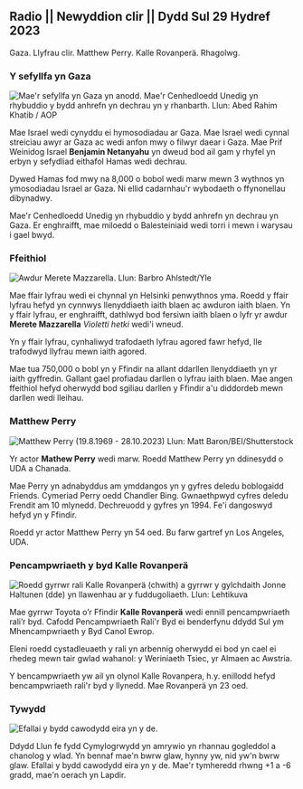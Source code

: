 ## Radio || Newyddion clir || Dydd Sul 29 Hydref 2023

Gaza. Llyfrau clir. Matthew Perry. Kalle Rovanperä. Rhagolwg.

### Y sefyllfa yn Gaza

![Mae'r sefyllfa yn Gaza yn anodd. Mae'r Cenhedloedd Unedig yn rhybuddio y bydd anhrefn yn dechrau yn y rhanbarth. Llun: Abed Rahim Khatib / AOP](https://images.cdn.yle.fi/image/upload/c_crop,h_3780,w_6720,x_0,y_700/ar_1.77777777777777,c_fill,g_faces,h_670,c_fill,g_faces,h_670,c_fill/q_auto:eco/f_auto/fl_lossy/v1698587757/39-1192921653e641fc4a70)

Mae Israel wedi cynyddu ei hymosodiadau ar Gaza. Mae Israel wedi cynnal streiciau awyr ar Gaza ac wedi anfon mwy o filwyr daear i Gaza. Mae Prif Weinidog Israel **Benjamin Netanyahu** yn dweud bod ail gam y rhyfel yn erbyn y sefydliad eithafol Hamas wedi dechrau.

Dywed Hamas fod mwy na 8,000 o bobol wedi marw mewn 3 wythnos yn ymosodiadau Israel ar Gaza. Ni ellid cadarnhau'r wybodaeth o ffynonellau dibynadwy.

Mae'r Cenhedloedd Unedig yn rhybuddio y bydd anhrefn yn dechrau yn Gaza. Er enghraifft, mae miloedd o Balesteiniaid wedi torri i mewn i warysau i gael bwyd.

### Ffeithiol

![Awdur Merete Mazzarella. Llun: Barbro Ahlstedt/Yle](https://images.cdn.yle.fi/image/upload/c_crop,h_3159,w_5616,x_0,y_0/ar_1.77777777777777,c_fill,g_faces,h_671.w/q_auto:eco/f_auto/fl_lossy/v1620995152/39-806292609e6be113e02)

Mae ffair lyfrau wedi ei chynnal yn Helsinki penwythnos yma. Roedd y ffair lyfrau hefyd yn cynnwys llenyddiaeth iaith blaen ac awduron iaith blaen. Yn y ffair lyfrau, er enghraifft, dathlwyd bod fersiwn iaith blaen o lyfr yr awdur **Merete Mazzarella** *Violetti hetki* wedi'i wneud.

Yn y ffair lyfrau, cynhaliwyd trafodaeth lyfrau agored fawr hefyd, lle trafodwyd llyfrau mewn iaith agored.

Mae tua 750,000 o bobl yn y Ffindir na allant ddarllen llenyddiaeth yn yr iaith gyffredin. Gallant gael profiadau darllen o lyfrau iaith blaen. Mae angen ffeithiol hefyd oherwydd bod sgiliau darllen y Ffindir a'u diddordeb mewn darllen wedi lleihau.

### Matthew Perry

![Matthew Perry (19.8.1969 - 28.10.2023) Llun: Matt Baron/BEI/Shutterstock](https://images.cdn.yle.fi/image/upload/c_crop,h_2329,w_4141,x_0,y_54/ar_1.777777777777777,c_fill,g_faces,h_675,w_1200/dpr_1.0/q_auto:eco/f_auto/fl_lossy/v1698579698/39-1192810653ddf51)

Yr actor **Mathew Perry** wedi marw. Roedd Matthew Perry yn ddinesydd o UDA a Chanada.

Mae Perry yn adnabyddus am ymddangos yn y gyfres deledu boblogaidd Friends. Cymeriad Perry oedd Chandler Bing. Gwnaethpwyd cyfres deledu Frendit am 10 mlynedd. Dechreuodd y gyfres yn 1994. Fe'i dangoswyd hefyd yn y Ffindir.

Roedd yr actor Matthew Perry yn 54 oed. Bu farw gartref yn Los Angeles, UDA.

### Pencampwriaeth y byd Kalle Rovanperä

![Roedd gyrrwr rali Kalle Rovanperä (chwith) a gyrrwr y gylchdaith Jonne Haltunen (dde) yn llawenhau ar y fuddugoliaeth. Llun: Lehtikuva](https://images.cdn.yle.fi/image/upload/c_crop,h_2406,w_4278,x_0,y_445/ar_1.7777777777777,c_fill,g_faces,h_675,/dp_120:h_675,w_1201:/f_auto/fl_lossy/v1698587806/39-1192922653e645d852bc)

Mae gyrrwr Toyota o’r Ffindir **Kalle Rovanperä** wedi ennill pencampwriaeth rali’r byd. Cafodd Pencampwriaeth Rali'r Byd ei benderfynu ddydd Sul ym Mhencampwriaeth y Byd Canol Ewrop.

Eleni roedd cystadleuaeth y rali yn arbennig oherwydd ei bod yn cael ei rhedeg mewn tair gwlad wahanol: y Weriniaeth Tsiec, yr Almaen ac Awstria.

Y bencampwriaeth yw ail yn olynol Kalle Rovanpera, h.y. enillodd hefyd bencampwriaeth rali'r byd y llynedd. Mae Rovanperä yn 23 oed.

### Tywydd

![Efallai y bydd cawodydd eira yn y de.](https://images.cdn.yle.fi/image/upload/c_crop,h_1080,w_1919,x_0,y_0/ar_1.7777777777777,c_fill,g_faces,h_670,w/dpr_1.0/q_auto:eco/f_auto/fl_lossy/v1698594490/39-1192967653e7ea05e07b)

Ddydd Llun fe fydd Cymylogrwydd yn amrywio yn rhannau gogleddol a chanolog y wlad. Yn bennaf mae'n bwrw glaw, hynny yw, nid yw'n bwrw glaw. Efallai y bydd cawodydd eira yn y de. Mae'r tymheredd rhwng +1 a -6 gradd, mae'n oerach yn Lapdir.